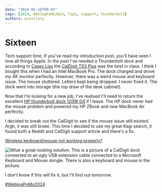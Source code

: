 ```yaml
---
date: "2024-05-16T09:03"
tags: [2024, WeblogPoMo2024, tips, support, thunderbolt]
authors: pstollery
---
```

# Sixteen

Tech support time. If you've read my introduction post, you'll have seen I love all things Apple. In the past I've needed a Thunderbolt dock and according to [Casey Liss](https://mastodon.social/@caseyliss) the [CalDigit TS3 Plus](https://www.caldigit.com/ts3-plus/) was the best in class. I think I bought this when I had an Intel MacBook Pro. The dock charged and drove my 4K monitor perfectly. However, there was a weird mouse and keyboard issue. The mouse stuttered. Letters kept being dropped. I never fixed it. The dock went into storage (the top draw of the desk cabinet).

<!-- truncate -->

Now that I'm looking for a new job, I've realised I'll need to return the excellent [HP thunderbolt dock 120W G4](https://www.hp.com/gb-en/shop/product.aspx?id=4j0a2aa&opt=abu&sel=acc) if I leave. The HP dock never had the mouse problem and powered my HP ZBook and new MacBook Air perfectly. 

I decided to break out the CalDigit to see if the mouse issue still existed. Argh, it was still broke. This time I decided to use my great Kagi search, it found both a Reddit and CalDigit support article and there's a fix. 

[Wireless keyboard/mouse not working properly?](https://www.caldigit.com/wireless-keyboard-mouse-not-working-properly/)

![What a great-looking solution. This is a picture of a CalDigit dock connected to an ugly USB extension cable connected to a Microsoft Keyboard and Mouse dongle. There is also a keyboard and mouse in the picture.](http://caldigit.com/wp-content/uploads/2019/12/KB-JE-20.jpg)

I don't know if this will fix it, but I'll find out tomorrow.

[#WeblogPoMo2024](https://weblog.anniegreens.lol/weblog-posting-month-2024)